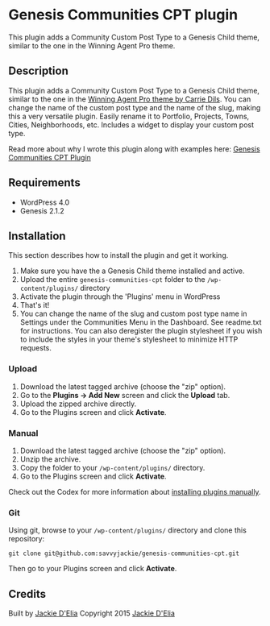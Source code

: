 # Genesis Communities CPT plugin

This plugin adds a Community Custom Post Type to a Genesis Child theme, similar to the one in the Winning Agent Pro theme.

## Description

This plugin adds a Community Custom Post Type to a Genesis Child theme, similar to the one in the [Winning Agent Pro theme by Carrie Dils](http://savvyjackiedesigns.com/go/winning-agent-theme). You can change the name of the custom post type and the name of the slug, making this a very versatile plugin. Easily rename it to Portfolio, Projects, Towns, Cities, Neighborhoods, etc. Includes a widget to display your custom post type.

Read more about why I wrote this plugin along with examples here: [Genesis Communities CPT Plugin](http://savvyjackiedesigns.com/genesis-communities-cpt-plugin/)


## Requirements
 * WordPress 4.0
 * Genesis 2.1.2

## Installation

This section describes how to install the plugin and get it working.

1. Make sure you have the a Genesis Child theme installed and active.
2. Upload the entire `genesis-communities-cpt` folder to the `/wp-content/plugins/` directory
3. Activate the plugin through the 'Plugins' menu in WordPress
4. That's it!
5. You can change the name of the slug and custom post type name in Settings under the Communities Menu in the Dashboard. See readme.txt for instructions. You can also deregister the plugin stylesheet if you wish to include the styles in your theme's stylesheet to minimize HTTP requests.

### Upload

1. Download the latest tagged archive (choose the "zip" option).
2. Go to the __Plugins -> Add New__ screen and click the __Upload__ tab.
3. Upload the zipped archive directly.
4. Go to the Plugins screen and click __Activate__.

### Manual

1. Download the latest tagged archive (choose the "zip" option).
2. Unzip the archive.
3. Copy the folder to your `/wp-content/plugins/` directory.
4. Go to the Plugins screen and click __Activate__.

Check out the Codex for more information about [installing plugins manually](http://codex.wordpress.org/Managing_Plugins#Manual_Plugin_Installation).

### Git

Using git, browse to your `/wp-content/plugins/` directory and clone this repository:

`git clone git@github.com:savvyjackie/genesis-communities-cpt.git`

Then go to your Plugins screen and click __Activate__.


## Credits

Built by [Jackie D'Elia](https://twitter.com/savvyjackie)
Copyright 2015 [Jackie D'Elia](http://savvyjackiedesigns.com/) 

